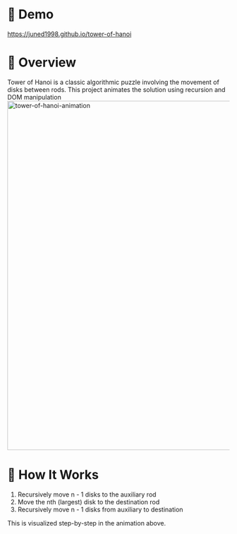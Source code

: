 <h1>🚀 Demo</h1>
<a href="https://juned1998.github.io/tower-of-hanoi" target="_blank">https://juned1998.github.io/tower-of-hanoi</a>

<h1>🧠 Overview</h1>
Tower of Hanoi is a classic algorithmic puzzle involving the movement of disks between rods. This project animates the solution using recursion and DOM manipulation

<img width="1235" height="791" alt="tower-of-hanoi-animation" src="https://github.com/user-attachments/assets/2cf3e2ff-7d8b-47c9-862f-11bca8caadda" />


<h1>🧩 How It Works</h1>
<p>
<ol>
<li>Recursively move n - 1 disks to the auxiliary rod</li>
<li>Move the nth (largest) disk to the destination rod</li>
<li>Recursively move n - 1 disks from auxiliary to destination</li>
</ol>
This is visualized step-by-step in the animation above.</p>
